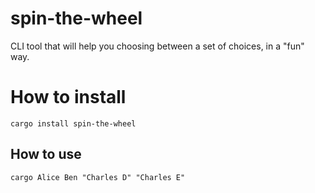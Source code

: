 # spin-the-wheel

CLI tool that will help you choosing between a set of choices, in a "fun" way.

# How to install

```
cargo install spin-the-wheel
```

## How to use
```
cargo Alice Ben "Charles D" "Charles E"
```
